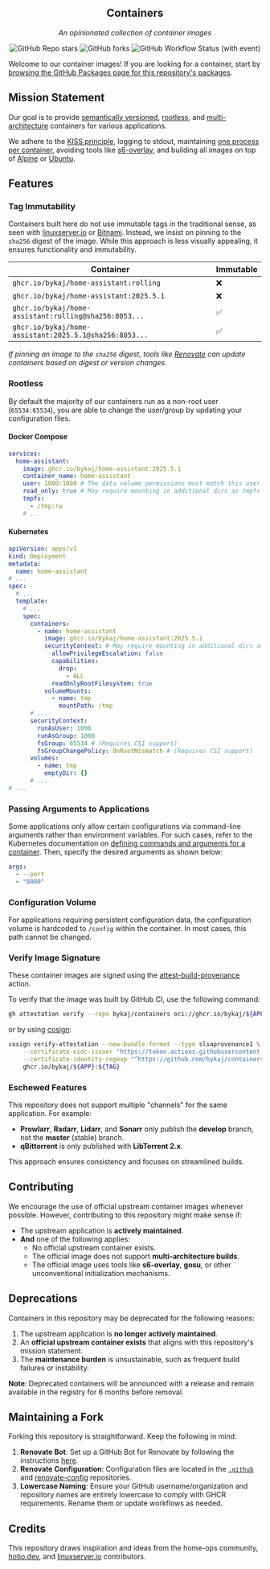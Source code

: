 <div align="center">

## Containers

_An opinionated collection of container images_

</div>

<div align="center">

![GitHub Repo stars](https://img.shields.io/github/stars/bykaj/containers?style=for-the-badge)
![GitHub forks](https://img.shields.io/github/forks/bykaj/containers?style=for-the-badge)
![GitHub Workflow Status (with event)](https://img.shields.io/github/actions/workflow/status/bykaj/containers/release.yaml?style=for-the-badge&label=Release)

</div>

Welcome to our container images! If you are looking for a container, start by [browsing the GitHub Packages page for this repository's packages](https://github.com/orgs/bykaj/packages?repo_name=containers).

## Mission Statement

Our goal is to provide [semantically versioned](https://semver.org/), [rootless](https://rootlesscontaine.rs/), and [multi-architecture](https://www.docker.com/blog/multi-arch-build-and-images-the-simple-way/) containers for various applications.

We adhere to the [KISS principle](https://en.wikipedia.org/wiki/KISS_principle), logging to stdout, maintaining [one process per container](https://testdriven.io/tips/59de3279-4a2d-4556-9cd0-b444249ed31e/), avoiding tools like [s6-overlay](https://github.com/just-containers/s6-overlay), and building all images on top of [Alpine](https://hub.docker.com/_/alpine) or [Ubuntu](https://hub.docker.com/_/ubuntu).

## Features

### Tag Immutability

Containers built here do not use immutable tags in the traditional sense, as seen with [linuxserver.io](https://fleet.linuxserver.io/) or [Bitnami](https://bitnami.com/stacks/containers). Instead, we insist on pinning to the `sha256` digest of the image. While this approach is less visually appealing, it ensures functionality and immutability.

| Container | Immutable |
|-----------------------|----|
| `ghcr.io/bykaj/home-assistant:rolling` | ❌ |
| `ghcr.io/bykaj/home-assistant:2025.5.1` | ❌ |
| `ghcr.io/bykaj/home-assistant:rolling@sha256:8053...` | ✅ |
| `ghcr.io/bykaj/home-assistant:2025.5.1@sha256:8053...` | ✅ |

_If pinning an image to the `sha256` digest, tools like [Renovate](https://github.com/renovatebot/renovate) can update containers based on digest or version changes._

### Rootless

By default the majority of our containers run as a non-root user (`65534:65534`), you are able to change the user/group by updating your configuration files.

#### Docker Compose

```yaml
services:
  home-assistant:
    image: ghcr.io/bykaj/home-assistant:2025.5.1
    container_name: home-assistant
    user: 1000:1000 # The data volume permissions must match this user:group
    read_only: true # May require mounting in additional dirs as tmpfs
    tmpfs:
      - /tmp:rw
    # ...
```

#### Kubernetes

```yaml
apiVersion: apps/v1
kind: Deployment
metadata:
  name: home-assistant
# ...
spec:
  # ...
  template:
    # ...
    spec:
      containers:
        - name: home-assistant
          image: ghcr.io/bykaj/home-assistant:2025.5.1
          securityContext: # May require mounting in additional dirs as emptyDir
            allowPrivilegeEscalation: false
            capabilities:
              drop:
                - ALL
            readOnlyRootFilesystem: true
          volumeMounts:
            - name: tmp
              mountPath: /tmp
      # ...
      securityContext:
        runAsUser: 1000
        runAsGroup: 1000
        fsGroup: 65534 # (Requires CSI support)
        fsGroupChangePolicy: OnRootMismatch # (Requires CSI support)
      volumes:
        - name: tmp
          emptyDir: {}
      # ...
# ...
```

### Passing Arguments to Applications

Some applications only allow certain configurations via command-line arguments rather than environment variables. For such cases, refer to the Kubernetes documentation on [defining commands and arguments for a container](https://kubernetes.io/docs/tasks/inject-data-application/define-command-argument-container/). Then, specify the desired arguments as shown below:

```yaml
args:
  - --port
  - "8080"
```

### Configuration Volume

For applications requiring persistent configuration data, the configuration volume is hardcoded to `/config` within the container. In most cases, this path cannot be changed.

### Verify Image Signature

These container images are signed using the [attest-build-provenance](https://github.com/actions/attest-build-provenance) action.

To verify that the image was built by GitHub CI, use the following command:

```sh
gh attestation verify --repo bykaj/containers oci://ghcr.io/bykaj/${APP}:${TAG}
```

or by using [cosign](https://github.com/sigstore/cosign):

```sh
cosign verify-attestation --new-bundle-format --type slsaprovenance1 \
    --certificate-oidc-issuer "https://token.actions.githubusercontent.com" \
    --certificate-identity-regexp "^https://github.com/bykaj/containers/.github/workflows/app-builder.yaml@refs/heads/main" \
    ghcr.io/bykaj/${APP}:${TAG}
```

### Eschewed Features

This repository does not support multiple "channels" for the same application. For example:

- **Prowlarr**, **Radarr**, **Lidarr**, and **Sonarr** only publish the **develop** branch, not the **master** (stable) branch.
- **qBittorrent** is only published with **LibTorrent 2.x**.

This approach ensures consistency and focuses on streamlined builds.

## Contributing

We encourage the use of official upstream container images whenever possible. However, contributing to this repository might make sense if:

- The upstream application is **actively maintained**.
- **And** one of the following applies:
  - No official upstream container exists.
  - The official image does not support **multi-architecture builds**.
  - The official image uses tools like **s6-overlay**, **gosu**, or other unconventional initialization mechanisms.

## Deprecations

Containers in this repository may be deprecated for the following reasons:

1. The upstream application is **no longer actively maintained**.
2. An **official upstream container exists** that aligns with this repository's mission statement.
3. The **maintenance burden** is unsustainable, such as frequent build failures or instability.

**Note**: Deprecated containers will be announced with a release and remain available in the registry for 6 months before removal.

## Maintaining a Fork

Forking this repository is straightforward. Keep the following in mind:

1. **Renovate Bot**: Set up a GitHub Bot for Renovate by following the instructions [here](https://github.com/renovatebot/github-action).
2. **Renovate Configuration**: Configuration files are located in the [`.github`](https://github.com/bykaj/.github) and [renovate-config](https://github.com/bykaj/renovate-config) repositories.
3. **Lowercase Naming**: Ensure your GitHub username/organization and repository names are entirely lowercase to comply with GHCR requirements. Rename them or update workflows as needed.

## Credits

This repository draws inspiration and ideas from the home-ops community, [hotio.dev](https://hotio.dev/), and [linuxserver.io](https://www.linuxserver.io/) contributors.